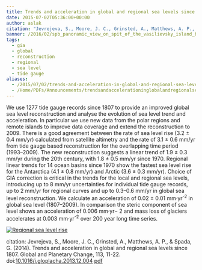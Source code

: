 ```yaml
---
title: Trends and acceleration in global and regional sea levels since 1807
date: 2015-07-02T05:36:00+00:00
author: aslak
citation: "Jevrejeva, S., Moore, J. C., Grinsted, A., Matthews, A. P., & Spada, G. (2014). Trends and acceleration in global and regional sea levels since 1807. Global and Planetary Change, 113, 11-22. doi:10.1016/j.gloplacha.2013.12.004"
banner: /2016/02/spb_panoramic_view_on_spit_of_the_vasilievsky_island_by_atkinson_1805-1807.jpg
tags:
  - gia
  - global
  - reconstruction
  - regional
  - sea level
  - tide gauge
aliases:
  - /2015/07/02/trends-and-acceleration-in-global-and-regional-sea-levels-since-1807/
  - /Home/PDFs/Announcements/trendsandaccelerationinglobalandregionalsealevelssince1807
---
```

We use 1277 tide gauge records since 1807 to provide an improved global sea level reconstruction and analyse the evolution of sea level trend and acceleration. In particular we use new data from the polar regions and remote islands to improve data coverage and extend the reconstruction to 2009. <!--more--> There is a good agreement between the rate of sea level rise (3.2 ± 0.4 mm/yr) calculated from satellite altimetry and the rate of 3.1 ± 0.6 mm/yr from tide gauge based reconstruction for the overlapping time period (1993–2009). The new reconstruction suggests a linear trend of 1.9 ± 0.3 mm/yr during the 20th century, with 1.8 ± 0.5 mm/yr since 1970. Regional linear trends for 14 ocean basins since 1970 show the fastest sea level rise for the Antarctica (4.1 ± 0.8 mm/yr) and Arctic (3.6 ± 0.3 mm/yr). Choice of GIA correction is critical in the trends for the local and regional sea levels, introducing up to 8 mm/yr uncertainties for individual tide gauge records, up to 2 mm/yr for regional curves and up to 0.3–0.6 mm/yr in global sea level reconstruction. We calculate an acceleration of 0.02 ± 0.01 mm·yr<sup>-2</sup> in global sea level (1807–2009). In comparison the steric component of sea level shows an acceleration of 0.006 mm·yr− 2 and mass loss of glaciers accelerates at 0.003 mm·yr<sup>-2</sup> over 200 year long time series.

[![Regional sea level rise](/2016/02/slregions.png)](/2016/02/slregions.png)

citation: Jevrejeva, S., Moore, J. C., Grinsted, A., Matthews, A. P., & Spada, G. (2014). Trends and acceleration in global and regional sea levels since 1807. Global and Planetary Change, 113, 11-22. doi:[10.1016/j.gloplacha.2013.12.004](http://dx.doi.org/10.1016/j.gloplacha.2013.12.004) [pdf](/pdf/jevrejeva-gloplacha13-virtual-station-recon-w-gia.pdf)
